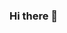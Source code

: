 ### Hi there 👋

<!--
**Lakes41/Lakes41** is a ✨ _special_ ✨ repository because its `README.md` (this file) appears on your GitHub profile.

Here are some ideas to get you started:

- 🔭 I’m currently working on My Certification*
- 🌱 I’m currently learning Data Science With Datacamp*
- 👯 I’m looking to collaborate on any Data science/ML Porject*
- 💬 Ask me about 
- 📫 How to reach me: oyelekeamir123@gmail.com*
- 😄 Pronouns: ...
- ⚡ Fun fact: ...

-->
